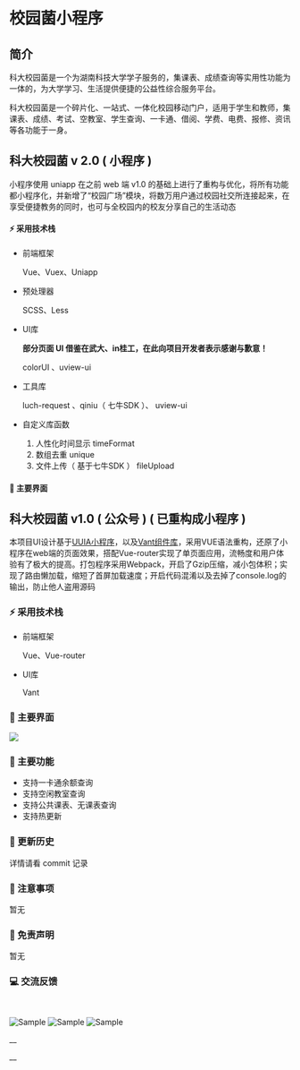 # 校园菌小程序

## 简介

 科大校园菌是一个为湖南科技大学学子服务的，集课表、成绩查询等实用性功能为一体的，为大学学习、生活提供便捷的公益性综合服务平台。

 科大校园菌是一个碎片化、一站式、一体化校园移动门户，适用于学生和教师，集课表、成绩、考试、空教室、学生查询、一卡通、借阅、学费、电费、报修、资讯等各功能于一身。

## 科大校园菌 v 2.0 \( 小程序 \)

 小程序使用 uniapp 在之前 web 端 v1.0 的基础上进行了重构与优化，将所有功能都小程序化，并新增了“校园广场”模块，将数万用户通过校园社交所连接起来，在享受便捷教务的同时，也可与全校园内的校友分享自己的生活动态

#### ⚡ 采用技术栈

* 前端框架

  Vue、Vuex、Uniapp

* 预处理器

  SCSS、Less

* UI库

  **部分页面 UI 借鉴在武大、in桂工，在此向项目开发者表示感谢与歉意！**

  colorUI 、uview-ui

* 工具库

  luch-request 、qiniu（ 七牛SDK ）、 uview-ui

* 自定义库函数
  1. 人性化时间显示 timeFormat
  2. 数组去重 unique
  3. 文件上传（ 基于七牛SDK ） fileUpload

#### 🎨 主要界面

## 科大校园菌 v1.0 \( 公众号 \) \( 已重构成小程序 \)

本项目UI设计基于[UUIA小程序](https://github.com/uuia/UUIA-Mini-APP)，以及[Vant组件库](https://youzan.github.io/vant/#/zh-CN/intro)，采用VUE语法重构，还原了小程序在web端的页面效果，搭配Vue-router实现了单页面应用，流畅度和用户体验有了极大的提高。打包程序采用Webpack，开启了Gzip压缩，减小包体积；实现了路由懒加载，缩短了首屏加载速度；开启代码混淆以及去掉了console.log的输出，防止他人盗用源码

### ⚡ 采用技术栈

* 前端框架

  Vue、Vue-router

* UI库

  Vant

### 🎨 主要界面

![](https://bdimges.oss-cn-shenzhen.aliyuncs.com/github_Img/1.png)

### 🔧 主要功能

* 支持一卡通余额查询
* 支持空闲教室查询
* 支持公共课表、无课表查询
* 支持热更新

### 🔔 更新历史

详情请看 commit 记录

### 👻 注意事项

暂无

### 📜 免责声明

暂无

### 💻 交流反馈

​

![Sample](https://bdimges.oss-cn-shenzhen.aliyuncs.com/github_Img/mmqrcode1575183174504.png) ![Sample](https://bdimges.oss-cn-shenzhen.aliyuncs.com/github_Img/qrcode.jpg) ![Sample](https://bdimges.oss-cn-shenzhen.aliyuncs.com/github_Img/zanCode.jpg)

\_\_

\_\_

​

